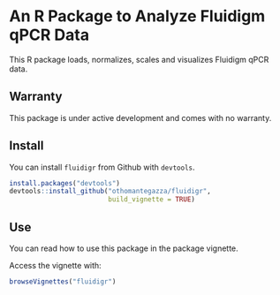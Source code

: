 # An R Package to Analyze Fluidigm qPCR Data

This R package loads, normalizes, scales and visualizes Fluidigm qPCR data.

## Warranty

This package is under active development and comes with no warranty.

## Install

You can install `fluidigr` from Github with `devtools`.

```r
install.packages("devtools")
devtools::install_github("othomantegazza/fluidigr",
                         build_vignette = TRUE)
```

## Use

You can read how to use this package in the package vignette.

Access the vignette with:

```r
browseVignettes("fluidigr")
```
